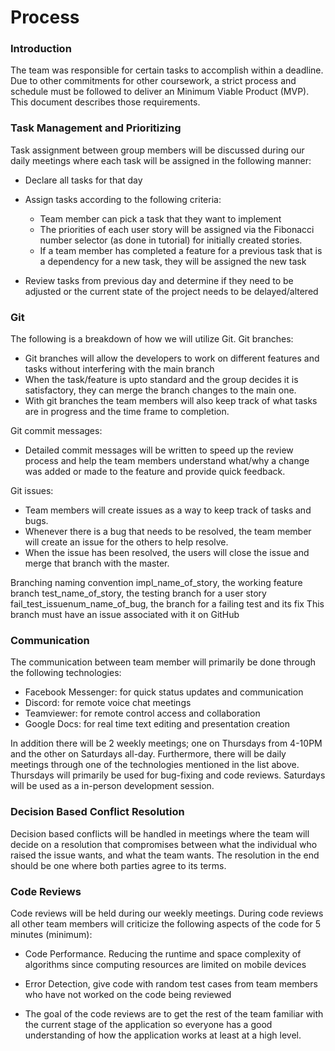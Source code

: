 # Process
### Introduction
The team was responsible for certain tasks to accomplish within a deadline. Due to other commitments for other coursework, a strict process and schedule must be followed to deliver an Minimum Viable Product (MVP). This document describes those requirements.

### Task Management and Prioritizing
Task assignment between group members will be discussed during our daily meetings where each task will be assigned in the following manner:
- Declare all tasks for that day

- Assign tasks according to the following criteria:
   - Team member can pick a task that they want to implement
   - The priorities of each user story will be assigned via the Fibonacci number selector (as done in tutorial) for initially created stories.
   -  If a team member has completed a feature for a previous task that is a dependency for a new task, they will be assigned the new task

- Review tasks from previous day and determine if they need to be adjusted or the current state of the project needs to be delayed/altered

### Git
The following is a breakdown of how we will utilize Git.
Git branches: 
- Git branches will allow the developers to work on different features and tasks without interfering with the main branch
- When the task/feature is upto standard and the group decides it is satisfactory, they can merge the branch changes to the main one.
- With git branches the team members will also keep track of what tasks are in progress and the time frame to completion. 

Git commit messages: 
- Detailed commit messages will be written to speed up the review process and help the team members understand what/why a change was added or made to the feature and provide quick feedback. 

Git issues: 
- Team members will create issues as a way to keep track of tasks and bugs. 
- Whenever there is a bug that needs to be resolved, the team member will create an issue for the others to help resolve. 
- When the issue has been resolved, the users will close the issue and merge that branch with the master. 

Branching naming convention
impl_name_of_story, the working feature branch
test_name_of_story, the testing branch for a user story
fail_test_issuenum_name_of_bug, the branch for a failing test and its fix
This branch must have an issue associated with it on GitHub

### Communication
The communication between team member will primarily be done through the following technologies:
- Facebook Messenger: for quick status updates and communication
- Discord: for remote voice chat meetings
- Teamviewer: for remote control access and collaboration
- Google Docs: for real time text editing and presentation creation

In addition there will be 2 weekly meetings; one on Thursdays from 4-10PM and the other on Saturdays all-day. Furthermore, there will be daily meetings through one of the technologies mentioned in the list above. Thursdays will primarily be used for bug-fixing and code reviews. Saturdays will be used as a in-person development session.

### Decision Based Conflict Resolution
Decision based conflicts will be handled in meetings where the team will decide on a resolution that compromises between what the individual who raised the issue wants, and what the team wants. The resolution in the end should be one where both parties agree to its terms.

### Code Reviews
Code reviews will be held during our weekly meetings. During code reviews all other team members will criticize the following aspects of the code for 5 minutes (minimum):
- Code Performance. Reducing the runtime and space complexity of algorithms since computing resources are limited on mobile devices

- Error Detection,  give code with random test cases from team members who have not worked on the code being reviewed

- The goal of the code reviews are to get the rest of the team familiar with the current stage of the application so everyone has a good understanding of how the application works at least at a high level.
